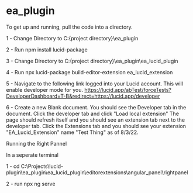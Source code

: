 # ea_plugin

To get up and running, pull the code into a directory.

1 - Change Directory to
    C:\{project directory}\ea_plugin

2 - Run 
    npm install lucid-package

3 - Change Directory to
    C:\{project directory}\ea_plugin\ea_lucid_plugin

4 - Run
    npx lucid-package build-editor-extension ea_lucid_extension
    
5 - Navigate to the following link logged into your Lucid account. This will enable developer mode for you.
    https://lucid.app/abTest/forceTests?DeveloperDashboard=T-B&redirect=https://lucid.app/developer
    
6 - Create a new Blank document. You should see the Developer tab in the document. Click the developer tab and click "Load local extension"
    The page should refresh itself and you should see an extension tab next to the developer tab. 
    Click the Extensions tab and you should see your extension "EA_Lucid_Extension" name "Test Thing" as of 8/3/22.
    
Running the Right Pannel

In a seperate terminal

1 - cd C:\Projects\lucid-plugin\ea_plugin\ea_lucid_plugin\editorextensions\angular_panel\rightpanel

2 - run npx ng serve
